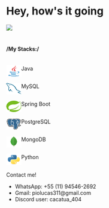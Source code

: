 <h1>Hey, how's it going</h1>
<a href="https://github.com/lukasPio">
    <img height="180em" src="https://github-readme-stats.vercel.app/api/top-langs/?username=LukasPio&layout=compact&langs_count=4&theme=midnight-purple"/>
   
  </a>
<div>
  
</div>




<br>
  <h4 align="left">/My Stacks:/</h4>
  <br>
      <div style="display: flex"> 
  <img align="center" alt="Lucas-JAVA" height="30" width="40" src="https://raw.githubusercontent.com/devicons/devicon/master/icons/java/java-original.svg"> Java
  </div>
  <br>
  <div style="display: flex"> 
<img align="center" alt="Lucas-MYSQL" height="30" width="40" src="https://raw.githubusercontent.com/devicons/devicon/master/icons/mysql/mysql-original.svg">MySQL</div> 
<div> 
<br>
<div style="display: flex"> 
<img align="center" alt="Lucas-SPRING-BOOT" height="30" width="40" src="https://raw.githubusercontent.com/devicons/devicon/master/icons/spring/spring-original.svg">Spring Boot</div> 
<div>  
<br>
<div style="display: flex"> 
<img align="center" alt="Lucas-POSTGRESQL" height="30" width="40" src="https://raw.githubusercontent.com/devicons/devicon/master/icons/postgresql/postgresql-original.svg">PostgreSQL</div> 
<br>
<div style="display: flex"> 
<img align="center" alt="Lucas-MONGODB" height="30" width="40" src="https://raw.githubusercontent.com/devicons/devicon/master/icons/mongodb/mongodb-original.svg">MongoDB</div> 
<div> 
<br>
<div style="display: flex"> 
<img align="center" alt="Lucas-PYTHON" height="30" width="40" src="https://raw.githubusercontent.com/devicons/devicon/master/icons/python/python-original.svg">Python</div> 
<div> 
<br>
  <span align="center">Contact me!</span>
  <ul>
    <li>WhatsApp: +55 (11) 94546-2692</li>
    <li>Gmail: piolucas311@gmail.com</li>
    <li>Discord user: cacatua_404</li>
  </ul>

</div>

